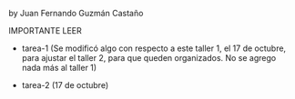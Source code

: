 by Juan Fernando Guzmán Castaño

IMPORTANTE LEER

* tarea-1 (Se modificó algo con respecto a este taller 1, el 17 de octubre, para ajustar el taller 2, para que queden organizados. No se agrego nada más al taller 1)

* tarea-2 (17 de octubre)

